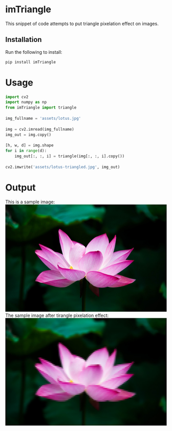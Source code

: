 # imTriangle
This snippet of code attempts to put triangle pixelation effect on images.

## Installation

Run the following to install:

```python
pip install imTriangle
```

# Usage
```python
import cv2
import numpy as np
from imTriangle import triangle

img_fullname = 'assets/lotus.jpg'

img = cv2.imread(img_fullname)
img_out = img.copy()

[h, w, d] = img.shape
for i in range(d):
    img_out[:, :, i] = triangle(img[:, :, i].copy())
    
cv2.imwrite('assets/lotus-triangled.jpg', img_out)
```

# Output
This is a sample image:  
![lotus.jpg](https://raw.githubusercontent.com/Mamdasn/imTriangle/main/assets/lotus.jpg "lotus.jpg")  
The sample image after tirangle pixelation effect:  
![lotus-triangled.jpg](https://raw.githubusercontent.com/Mamdasn/imTriangle/main/assets/lotus-triangled.jpg "lotus-triangled.jpg")  

